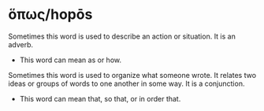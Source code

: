 # ὅπως/hopōs
Sometimes this word is used to describe an action or situation. It is an adverb.
* This word can mean as or how. 

Sometimes this word is used to organize what someone wrote. It relates two ideas or groups of words to one another in some way. It is a conjunction.
* This word can mean that, so that, or in order that.
